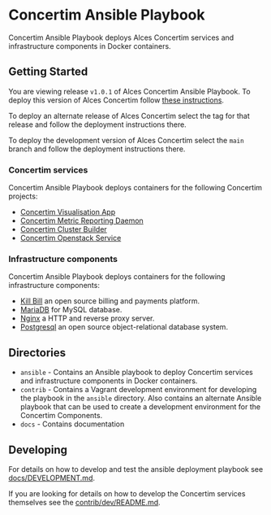 # Concertim Ansible Playbook

Concertim Ansible Playbook deploys Alces Concertim services and infrastructure
components in Docker containers.

## Getting Started

You are viewing release `v1.0.1` of Alces Concertim Ansible Playbook.
To deploy this version of Alces Concertim follow [these
instructions](ansible/README.md).

To deploy an alternate release of Alces Concertim select the tag for that
release and follow the deployment instructions there.

To deploy the development version of Alces Concertim select the `main` branch
and follow the deployment instructions there.

### Concertim services

Concertim Ansible Playbook deploys containers for the following Concertim projects:

* [Concertim Visualisation App](https://github.com/alces-flight/concertim-ct-visualisation-app)
* [Concertim Metric Reporting Daemon](https://github.com/alces-flight/concertim-metric-reporting-daemon)
* [Concertim Cluster Builder](https://github.com/alces-flight/concertim-cluster-builder)
* [Concertim Openstack Service](https://github.com/alces-flight/concertim-openstack-service)

### Infrastructure components

Concertim Ansible Playbook deploys containers for the following infrastructure components:

* [Kill Bill](https://killbill.io/) an open source billing and payments platform.
* [MariaDB](https://mariadb.com/) for MySQL database.
* [Nginx](https://nginx.org/) a HTTP and reverse proxy server.
* [Postgresql](https://www.postgresql.org/) an open source object-relational database system.

## Directories

* `ansible` - Contains an Ansible playbook to deploy Concertim services and
infrastructure components in Docker containers.
* `contrib` - Contains a Vagrant development environment for developing the playbook in the `ansible` directory.  Also contains
an alternate Ansible playbook that can be used to create a development
environment for the Concertim Components.
* `docs` - Contains documentation

## Developing

For details on how to develop and test the ansible deployment playbook see
[docs/DEVELOPMENT.md](docs/DEVELOPMENT.md).

If you are looking for details on how to develop the Concertim services
themselves see the [contrib/dev/README.md](contrib/dev/README.md).
